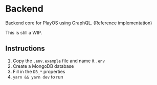 # Backend
Backend core for PlayOS using GraphQL. (Reference implementation)

This is still a WIP.

## Instructions

1. Copy the `.env.example` file and name it `.env`
2. Create a MongoDB database
3. Fill in the `DB_*` properties
4. `yarn && yarn dev` to run
